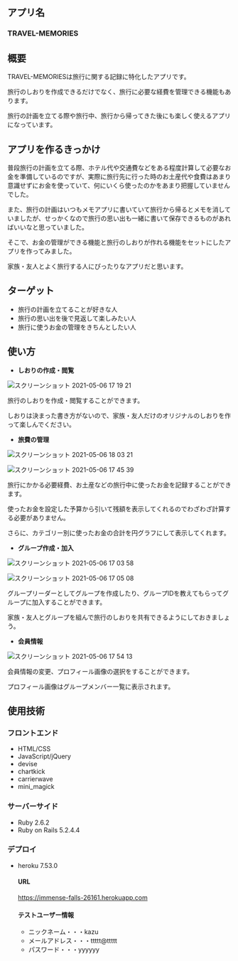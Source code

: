 ## アプリ名
### TRAVEL-MEMORIES

## 概要
TRAVEL-MEMORIESは旅行に関する記録に特化したアプリです。

旅行のしおりを作成できるだけでなく、旅行に必要な経費を管理できる機能もあります。

旅行の計画を立てる際や旅行中、旅行から帰ってきた後にも楽しく使えるアプリになっています。

## アプリを作るきっかけ
普段旅行の計画を立てる際、ホテル代や交通費などをある程度計算して必要なお金を準備しているのですが、実際に旅行先に行った時のお土産代や食費はあまり意識せずにお金を使っていて、何にいくら使ったのかをあまり把握していませんでした。

また、旅行の計画はいつもメモアプリに書いていて旅行から帰るとメモを消していましたが、せっかくなので旅行の思い出も一緒に書いて保存できるものがあればいいなと思っていました。

そこで、お金の管理ができる機能と旅行のしおりが作れる機能をセットにしたアプリを作ってみました。

家族・友人とよく旅行する人にぴったりなアプリだと思います。

## ターゲット
- 旅行の計画を立てることが好きな人
- 旅行の思い出を後で見返して楽しみたい人　
- 旅行に使うお金の管理をきちんとしたい人

## 使い方
- **しおりの作成・閲覧**

![スクリーンショット 2021-05-06 17 19 21](https://user-images.githubusercontent.com/74053238/117269231-11621c00-ae93-11eb-8d3a-4122f0ce158c.png)


旅行のしおりを作成・閲覧することができます。

しおりは決まった書き方がないので、家族・友人だけのオリジナルのしおりを作って楽しんでください。

- **旅費の管理**

![スクリーンショット 2021-05-06 18 03 21](https://user-images.githubusercontent.com/74053238/117271760-7ae32a00-ae95-11eb-8c65-12cba1af61f3.png)

![スクリーンショット 2021-05-06 17 45 39](https://user-images.githubusercontent.com/74053238/117269868-9f3e0700-ae93-11eb-8207-5dfd9ba3ef84.png)


旅行にかかる必要経費、お土産などの旅行中に使ったお金を記録することができます。

使ったお金を設定した予算から引いて残額を表示してくれるのでわざわざ計算する必要がありません。

さらに、カテゴリー別に使ったお金の合計を円グラフにして表示してくれます。

- **グループ作成・加入**

![スクリーンショット 2021-05-06 17 03 58](https://user-images.githubusercontent.com/74053238/117270032-c5fc3d80-ae93-11eb-80fb-3adfd95ab335.png)

![スクリーンショット 2021-05-06 17 05 08](https://user-images.githubusercontent.com/74053238/117270164-e4facf80-ae93-11eb-9d1e-5a73c29f72ee.png)


グループリーダーとしてグループを作成したり、グループIDを教えてもらってグループに加入することができます。

家族・友人とグループを組んで旅行のしおりを共有できるようにしておきましょう。

- **会員情報**

![スクリーンショット 2021-05-06 17 54 13](https://user-images.githubusercontent.com/74053238/117270441-2d19f200-ae94-11eb-894b-63039baff74c.png)


会員情報の変更、プロフィール画像の選択をすることができます。

プロフィール画像はグループメンバー一覧に表示されます。

## 使用技術
### フロントエンド
- HTML/CSS
- JavaScript/jQuery
- devise
- chartkick
- carrierwave
- mini_magick

### サーバーサイド
- Ruby 2.6.2
- Ruby on Rails 5.2.4.4

### デプロイ
- heroku 7.53.0

  #### URL
  
  https://immense-falls-26161.herokuapp.com

  #### テストユーザー情報
  - ニックネーム・・・kazu　
  - メールアドレス・・・ttttt@ttttt
  - パスワード・・・yyyyyy  
